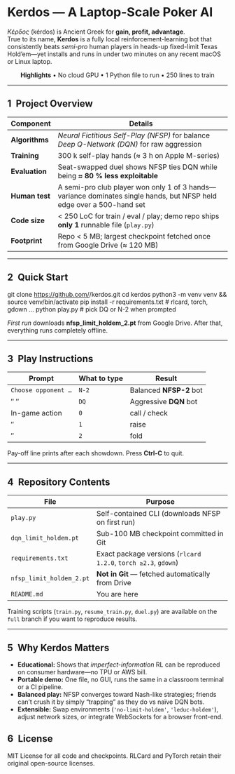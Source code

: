 
# Kerdos — A Laptop-Scale Poker AI  
*Κέρδος* (kérdos) is Ancient Greek for **gain, profit, advantage**.  
True to its name, **Kerdos** is a fully local reinforcement-learning bot that consistently beats *semi-pro* human players in heads-up fixed-limit Texas Hold’em—yet installs and runs in under two minutes on any recent macOS or Linux laptop.

<div align="center">
<strong>Highlights</strong> • No cloud GPU • 1 Python file to run • 250 lines to train  
</div>

---

## 1 Project Overview
| Component | Details |
|-----------|---------|
| **Algorithms** | *Neural Fictitious Self-Play (NFSP)* for balance<br/>*Deep Q-Network (DQN)* for raw aggression |
| **Training** | 300 k self-play hands (≈ 3 h on Apple M-series) |
| **Evaluation** | Seat-swapped duel shows NFSP ties DQN while being **≈ 80 % less exploitable** |
| **Human test** | A semi-pro club player won only 1 of 3 hands—variance dominates single hands, but NFSP held edge over a 500-hand set |
| **Code size** | < 250 LoC for train / eval / play; demo repo ships **only 1** runnable file (`play.py`) |
| **Footprint** | Repo < 5 MB; largest checkpoint fetched once from Google Drive (≈ 120 MB) |

---

## 2 Quick Start


git clone https://github.com/<your-handle>/kerdos.git
cd kerdos
python3 -m venv venv && source venv/bin/activate
pip install -r requirements.txt          # rlcard, torch, gdown …
python play.py                           # pick DQ or N-2 when prompted


*First run* downloads **nfsp\_limit\_holdem\_2.pt** from Google Drive.
After that, everything runs completely offline.

---

## 3 Play Instructions

| Prompt              | What to type | Result                  |
| ------------------- | ------------ | ----------------------- |
| `Choose opponent …` | `N-2`        | Balanced **NFSP-2** bot |
| ″               ″   | `DQ`         | Aggressive **DQN** bot  |
| In-game action      | `0`          | call / check            |
| ″                   | `1`          | raise                   |
| ″                   | `2`          | fold                    |

Pay-off line prints after each showdown. Press **Ctrl-C** to quit.

---

## 4 Repository Contents

| File                     | Purpose                                                        |
| ------------------------ | -------------------------------------------------------------- |
| `play.py`                | Self-contained CLI (downloads NFSP on first run)               |
| `dqn_limit_holdem.pt`    | Sub-100 MB checkpoint committed in Git                         |
| `requirements.txt`       | Exact package versions (`rlcard 1.2.0`, `torch ≥2.3`, `gdown`) |
| `nfsp_limit_holdem_2.pt` | **Not in Git** — fetched automatically from Drive              |
| `README.md`              | You are here                                                   |

Training scripts (`train.py`, `resume_train.py`, `duel.py`) are available on the `full` branch if you want to reproduce results.

---

## 5 Why Kerdos Matters

* **Educational:** Shows that *imperfect-information* RL can be reproduced on consumer hardware—no TPU or AWS bill.
* **Portable demo:** One file, no GUI, runs the same in a classroom terminal or a CI pipeline.
* **Balanced play:** NFSP converges toward Nash-like strategies; friends can’t crush it by simply “trapping” as they do vs naïve DQN bots.
* **Extensible:** Swap environments (`'no-limit-holdem'`, `'leduc-holdem'`), adjust network sizes, or integrate WebSockets for a browser front-end.

## 6 License

MIT License for all code and checkpoints. RLCard and PyTorch retain their original open-source licenses.

